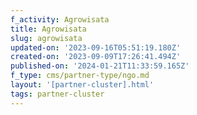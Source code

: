 ```yaml
---
f_activity: Agrowisata
title: Agrowisata
slug: agrowisata
updated-on: '2023-09-16T05:51:19.180Z'
created-on: '2023-09-09T17:26:41.494Z'
published-on: '2024-01-21T11:33:59.165Z'
f_type: cms/partner-type/ngo.md
layout: '[partner-cluster].html'
tags: partner-cluster
---
```




